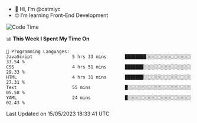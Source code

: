 - 👋 Hi, I’m @catmiyc
- 🤓 I’m learning Front-End Development

<!---
catmiyc/catmiyc is a ✨ special ✨ repository because its `README.md` (this file) appears on your GitHub profile.
You can click the Preview link to take a look at your changes.
--->


<!--START_SECTION:waka-->
![Code Time](http://img.shields.io/badge/Code%20Time-182%20hrs%201%20min-blue)

📊 **This Week I Spent My Time On** 

```text
💬 Programming Languages: 
JavaScript               5 hrs 33 mins       ████████░░░░░░░░░░░░░░░░░   33.54 % 
CSS                      4 hrs 51 mins       ███████░░░░░░░░░░░░░░░░░░   29.33 % 
HTML                     4 hrs 31 mins       ███████░░░░░░░░░░░░░░░░░░   27.31 % 
Text                     55 mins             █░░░░░░░░░░░░░░░░░░░░░░░░   05.58 % 
YAML                     24 mins             █░░░░░░░░░░░░░░░░░░░░░░░░   02.43 % 
```


 Last Updated on 15/05/2023 18:33:41 UTC
<!--END_SECTION:waka-->
